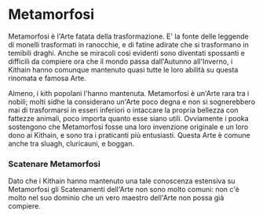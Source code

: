 # Metamorfosi

Metamorfosi è l'Arte fatata della trasformazione. E' la fonte delle leggende di monelli trasformati in ranocchie, e di fatine adirate che si trasformano in temibili draghi. Anche se miracoli così evidenti sono diventati spossanti e difficili da compiere ora che il mondo passa dall'Autunno all'Inverno, i Kithain hanno comunque mantenuto quasi tutte le loro abilità su questa rinomata e famosa Arte.  

Almeno, i kith popolani l'hanno mantenuta. Metamorfosi è un'Arte rara tra i nobili; molti sidhe la considerano un'Arte poco degna e non si sognerebbero mai di trasformarsi in esseri inferiori o intaccare la propria bellezza con fattezze animali, poco importa quanto esse siano utili. Ovviamente i pooka sostengono che Metamorfosi fosse una loro invenzione originale e un loro dono ai Kithain, e sono tra i praticanti più entusiasti. Questa Arte è comune anche tra sluagh, cluricauni, e boggan.  

### Scatenare Metamorfosi

Dato che i Kithain hanno mantenuto una tale conoscenza estensiva su Metamorfosi gli Scatenamenti dell'Arte non sono molto comuni: non c'è molto nel suo dominio che un vero maestro dell'Arte non possa già compiere.